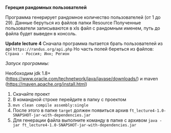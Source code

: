 **Гереция рандомных пользователей**

Программа генерирует рандомное количество пользователей (от 1 до 29).
Данные беруться из файлов папки Resource
Полученные пользователи записываются в xls файл с рандомным именем,
путь до файла будет выведен в консоль.

**Update lecture 4** 
Сначала программа пытается брать пользователей из api `https://randus.org/api.php`
Но часть полей береться из файлов:
`Страна - Россия; Инн; Регион`

_Запуск программы:_

Необоходим jdk 1.8+ (https://www.oracle.com/technetwork/java/javase/downloads/)
 и maven (https://maven.apache.org/install.html)
 
 1) Скачайте проект
 2) В командной строке перейдите в папку с проектом
 3) `mvn clean compile assembly:single`
 4) После этого в папке `target` должен появиться архив `ft_lecture4-1.0-SNAPSHOT-jar-with-dependencies.jar`
 5) Для генерации файла выполните команду в папке с архивом
 `java -jar ft_lecture4-1.0-SNAPSHOT-jar-with-dependencies.jar`
 
 
